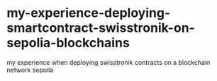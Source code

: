 # my-experience-deploying-smartcontract-swisstronik-on-sepolia-blockchains
my experience when deploying swisstronik contracts on a blockchain network sepoila
